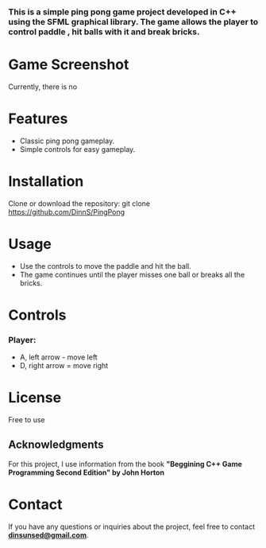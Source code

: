 ### This is a simple ping pong game project developed in C++ using the SFML graphical library. The game allows the player to control paddle , hit balls with it and break bricks.


# Game Screenshot
Currently, there is no


# Features
- Classic ping pong gameplay.
- Simple controls for easy gameplay.


# Installation
Clone or download the repository: git clone https://github.com/DinnS/PingPong


# Usage
- Use the controls to move the paddle and hit the ball.
- The game continues until the player misses one ball or breaks all the bricks.


# Controls
### Player: 
- A, left arrow  -  move left
- D, right arrow =  move right


# License
Free to use


## Acknowledgments
For this project, I use information from the book **"Beggining C++ Game Programming Second Edition" by John Horton**


# Contact
If you have any questions or inquiries about the project, feel free to contact **dinsunsed@gmail.com**.

